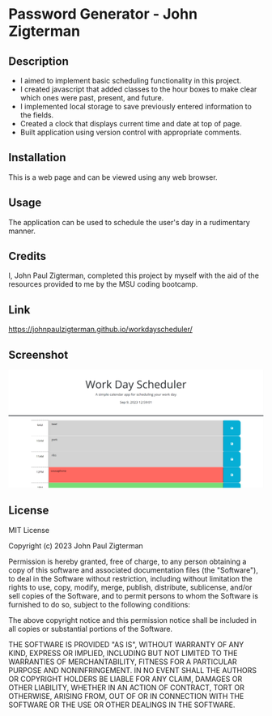 # Password Generator - John Zigterman

## Description

- I aimed to implement basic scheduling functionality in this project.
- I created javascript that added classes to the hour boxes to make clear which ones were past, present, and future.
- I implemented local storage to save previously entered information to the fields.
- Created a clock that displays current time and date at top of page.
- Built application using version control with appropriate comments.

## Installation

This is a web page and can be viewed using any web browser.

## Usage

The application can be used to schedule the user's day in a rudimentary manner.

## Credits

I, John Paul Zigterman, completed this project by myself with the aid of the resources provided to me by the MSU coding bootcamp.

## Link

https://johnpaulzigterman.github.io/workdayscheduler/

## Screenshot

![Screenshot included](./screenshot.png)

## License

MIT License

Copyright (c) 2023 John Paul Zigterman

Permission is hereby granted, free of charge, to any person obtaining a copy
of this software and associated documentation files (the "Software"), to deal
in the Software without restriction, including without limitation the rights
to use, copy, modify, merge, publish, distribute, sublicense, and/or sell
copies of the Software, and to permit persons to whom the Software is
furnished to do so, subject to the following conditions:

The above copyright notice and this permission notice shall be included in all
copies or substantial portions of the Software.

THE SOFTWARE IS PROVIDED "AS IS", WITHOUT WARRANTY OF ANY KIND, EXPRESS OR
IMPLIED, INCLUDING BUT NOT LIMITED TO THE WARRANTIES OF MERCHANTABILITY,
FITNESS FOR A PARTICULAR PURPOSE AND NONINFRINGEMENT. IN NO EVENT SHALL THE
AUTHORS OR COPYRIGHT HOLDERS BE LIABLE FOR ANY CLAIM, DAMAGES OR OTHER
LIABILITY, WHETHER IN AN ACTION OF CONTRACT, TORT OR OTHERWISE, ARISING FROM,
OUT OF OR IN CONNECTION WITH THE SOFTWARE OR THE USE OR OTHER DEALINGS IN THE
SOFTWARE.